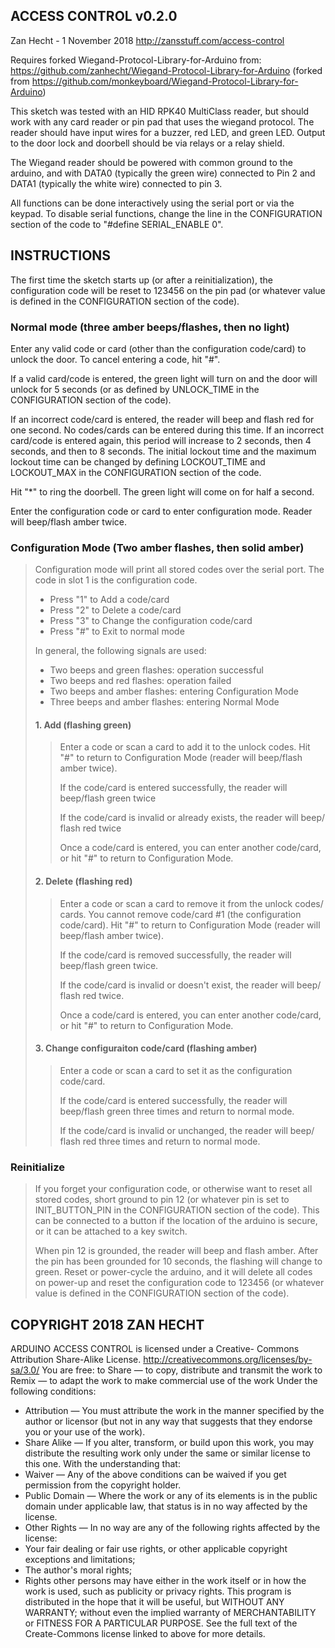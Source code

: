 ## ACCESS CONTROL v0.2.0
Zan Hecht - 1 November 2018
http://zansstuff.com/access-control

Requires forked Wiegand-Protocol-Library-for-Arduino from:
https://github.com/zanhecht/Wiegand-Protocol-Library-for-Arduino
(forked from https://github.com/monkeyboard/Wiegand-Protocol-Library-for-Arduino)

This sketch was tested with an HID RPK40 MultiClass reader, but should
work with any card reader or pin pad that uses the wiegand protocol.
The reader should have input wires for a buzzer, red LED, and green LED.
Output to the door lock and doorbell should be via relays or a relay
shield.

The Wiegand reader should be powered with common ground to the arduino,
and with DATA0 (typically the green wire) connected to Pin 2 and DATA1
(typically the white wire) connected to pin 3.

All functions can be done interactively using the serial port or via
the keypad. To disable serial functions, change the line in the
CONFIGURATION section of the code to "#define SERIAL_ENABLE 0".

## INSTRUCTIONS

The first time the sketch starts up (or after a reinitialization),
the configuration code will be reset to 123456 on the pin pad (or
whatever value is defined in the CONFIGURATION section of the code).

### Normal mode (three amber beeps/flashes, then no light)
Enter any valid code or card (other than the configuration code/card)
to unlock the door. To cancel entering a code, hit "#".

If a valid card/code is entered, the green light will turn on and the
door will unlock for 5 seconds (or as defined by UNLOCK_TIME in the
CONFIGURATION section of the code).

If an incorrect code/card is entered, the reader will beep and flash
red for one second. No codes/cards can be entered during this time. If
an incorrect card/code is entered again, this period will increase to 2
seconds, then 4 seconds, and then to 8 seconds. The initial lockout time
and the maximum lockout time can be changed by defining LOCKOUT_TIME and 
LOCKOUT_MAX in the CONFIGURATION section of the code.

Hit "*" to ring the doorbell. The green light will come on for half a
second.

Enter the configuration code or card to enter configuration mode.
Reader will beep/flash amber twice.

### Configuration Mode (Two amber flashes, then solid amber)

> Configuration mode will print all stored codes over the serial port.
> The code in slot 1 is the configuration code.
> 
> * Press "1" to Add a code/card
> * Press "2" to Delete a code/card
> * Press "3" to Change the configuration code/card
> * Press "#" to Exit to normal mode
> 
> In general, the following signals are used:
> * Two beeps and green flashes: operation successful
> * Two beeps and red flashes: operation failed
> * Two beeps and amber flashes: entering Configuration Mode
> * Three beeps and amber flashes: entering Normal Mode
> 
> #### 1. Add (flashing green)
>
> > Enter a code or scan a card to add it to the unlock codes. Hit "#"
> > to return to Configuration Mode (reader will beep/flash amber
> > twice).
> > 
> > If the code/card is entered successfully, the reader will beep/flash
> > green twice
> >
> > If the code/card is invalid or already exists, the reader will beep/
> > flash red twice
> > 
> > Once a code/card is entered, you can enter another code/card, or hit
> > "#" to return to Configuration Mode.
> 
> #### 2. Delete (flashing red)
> 
> > Enter a code or scan a card to remove it from the unlock codes/
> > cards. You cannot remove code/card #1 (the configuration code/card).
> > Hit "#" to return to Configuration Mode (reader will beep/flash amber
> > twice).
> > 
> > If the code/card is removed successfully, the reader will beep/flash
> > green twice.
> > 
> > If the code/card is invalid or doesn't exist, the reader will beep/
> > flash red twice.
> > 
> > Once a code/card is entered, you can enter another code/card, or hit
> > "#" to return to Configuration Mode.
> 
> #### 3. Change configuraiton code/card (flashing amber)
>
> > Enter a code or scan a card to set it as the configuration code/card.
> > 
> > If the code/card is entered successfully, the reader will beep/flash
> > green three times and return to normal mode.
> >
> > If the code/card is invalid or unchanged, the reader will beep/
> > flash red three times and return to normal mode.

### Reinitialize
 
> If you forget your configuration code, or otherwise want to reset all
> stored codes, short ground to pin 12 (or whatever pin is set to
> INIT_BUTTON_PIN in the CONFIGURATION section of the code). This can be
> connected to a button if the location of the arduino is secure, or it
> can be attached to a key switch.
> 
> When pin 12 is grounded, the reader will beep and flash amber. After
> the pin has been grounded for 10 seconds, the flashing will change to
> green. Reset or power-cycle the arduino, and it will delete all codes
> on power-up and reset the configuration code to 123456 (or whatever
> value is defined in the CONFIGURATION section of the code).

## COPYRIGHT 2018 ZAN HECHT
ARDUINO ACCESS CONTROL is licensed under a Creative-
Commons Attribution Share-Alike License.
http://creativecommons.org/licenses/by-sa/3.0/
You are free:
to Share — to copy, distribute and transmit the work
to Remix — to adapt the work
to make commercial use of the work
Under the following conditions:
* Attribution — You must attribute the work in the manner specified
by the author or licensor (but not in any way that suggests that
they endorse you or your use of the work).
* Share Alike — If you alter, transform, or build upon this work,
you may distribute the resulting work only under the same or similar
license to this one.
With the understanding that:
* Waiver — Any of the above conditions can be waived if you get
permission from the copyright holder.
* Public Domain — Where the work or any of its elements is in the
public domain under applicable law, that status is in no way
affected by the license.
* Other Rights — In no way are any of the following rights affected
by the license:
* Your fair dealing or fair use rights, or other applicable
copyright exceptions and limitations;
* The author's moral rights;
* Rights other persons may have either in the work itself or in
how the work is used, such as publicity or privacy rights.
This program is distributed in the hope that it will be useful,
but WITHOUT ANY WARRANTY; without even the implied warranty of
MERCHANTABILITY or FITNESS FOR A PARTICULAR PURPOSE. See the full
text of the Create-Commons license linked to above for more details.
